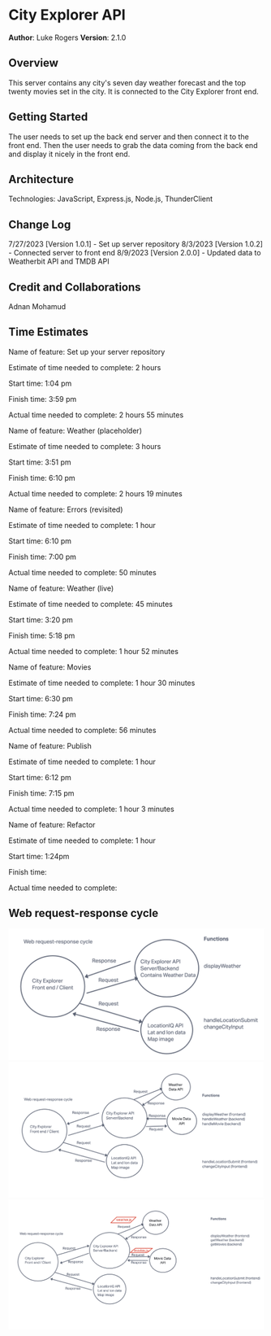# City Explorer API

**Author**: Luke Rogers
**Version**: 2.1.0

## Overview

This server contains any city's seven day weather forecast and the top twenty movies set in the city. It is connected to the City Explorer front end.

## Getting Started

The user needs to set up the back end server and then connect it to the front end. Then the user needs to grab the data coming from the back end and display it nicely in the front end.

## Architecture

Technologies: JavaScript, Express.js, Node.js, ThunderClient

## Change Log

7/27/2023 [Version 1.0.1] - Set up server repository
8/3/2023 [Version 1.0.2] - Connected server to front end
8/9/2023 [Version 2.0.0] - Updated data to Weatherbit API and TMDB API

## Credit and Collaborations

Adnan Mohamud

## Time Estimates

Name of feature: Set up your server repository

Estimate of time needed to complete: 2 hours

Start time: 1:04 pm

Finish time: 3:59 pm

Actual time needed to complete: 2 hours 55 minutes

Name of feature: Weather (placeholder)

Estimate of time needed to complete: 3 hours

Start time: 3:51 pm

Finish time: 6:10 pm

Actual time needed to complete: 2 hours 19 minutes

Name of feature: Errors (revisited)

Estimate of time needed to complete: 1 hour

Start time: 6:10 pm

Finish time: 7:00 pm

Actual time needed to complete: 50 minutes

Name of feature: Weather (live)

Estimate of time needed to complete: 45 minutes

Start time: 3:20 pm

Finish time: 5:18 pm

Actual time needed to complete: 1 hour 52 minutes

Name of feature: Movies

Estimate of time needed to complete: 1 hour 30 minutes

Start time: 6:30 pm

Finish time: 7:24 pm

Actual time needed to complete: 56 minutes

Name of feature: Publish

Estimate of time needed to complete: 1 hour

Start time: 6:12 pm

Finish time: 7:15 pm

Actual time needed to complete: 1 hour 3 minutes

Name of feature: Refactor

Estimate of time needed to complete: 1 hour

Start time: 1:24pm

Finish time: 

Actual time needed to complete: 

## Web request-response cycle

![Web request-response cycle lab 7](web-request-response-cycle-lab7.png)
![Web request-response cycle lab 8](web-request-response-cycle-lab8.png)
![Web request-response cycle lab 9](web-request-response-cycle-lab9.png)
